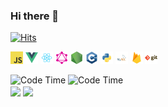 ### Hi there 👋

<!--
**techighpark/techighpark** is a ✨ _special_ ✨ repository because its `README.md` (this file) appears on your GitHub profile.

Here are some ideas to get you started:

- 🔭 I’m currently working on ...
- 🌱 I’m currently learning ...
- 👯 I’m looking to collaborate on ...
- 🤔 I’m looking for help with ...
- 💬 Ask me about ...
- 📫 How to reach me: ...
- 😄 Pronouns: ...
- ⚡ Fun fact: ...
-->
[![Hits](https://hits.seeyoufarm.com/api/count/incr/badge.svg?url=https%3A%2F%2Fgithub.com%2Ftechighpark&count_bg=%23F736FF&title_bg=%23555555&icon=ifood.svg&icon_color=%23CFCFCF&title=hits&edge_flat=false)](https://hits.seeyoufarm.com)


<code><img height="20" src="https://raw.githubusercontent.com/github/explore/80688e429a7d4ef2fca1e82350fe8e3517d3494d/topics/javascript/javascript.png"></code>
<code><img height="20" src="https://raw.githubusercontent.com/github/explore/80688e429a7d4ef2fca1e82350fe8e3517d3494d/topics/vue/vue.png"></code>
<code><img height="20" src="https://raw.githubusercontent.com/github/explore/80688e429a7d4ef2fca1e82350fe8e3517d3494d/topics/react/react.png"></code>
<code><img height="20" src="https://raw.githubusercontent.com/github/explore/5c058a388828bb5fde0bcafd4bc867b5bb3f26f3/topics/graphql/graphql.png"></code>
<code><img height="20" src="https://raw.githubusercontent.com/github/explore/80688e429a7d4ef2fca1e82350fe8e3517d3494d/topics/nodejs/nodejs.png"></code>
<code><img height="20" src="https://raw.githubusercontent.com/github/explore/80688e429a7d4ef2fca1e82350fe8e3517d3494d/topics/cpp/cpp.png"></code>
<code><img height="20" src="https://raw.githubusercontent.com/github/explore/80688e429a7d4ef2fca1e82350fe8e3517d3494d/topics/python/python.png"></code>
<code><img height="20" src="https://raw.githubusercontent.com/github/explore/80688e429a7d4ef2fca1e82350fe8e3517d3494d/topics/mysql/mysql.png"></code>
<code><img height="20" src="https://raw.githubusercontent.com/github/explore/80688e429a7d4ef2fca1e82350fe8e3517d3494d/topics/firebase/firebase.png"></code>
<code><img height="20" src="https://raw.githubusercontent.com/github/explore/80688e429a7d4ef2fca1e82350fe8e3517d3494d/topics/git/git.png"></code>


<img alt="Code Time" src="https://img.shields.io/endpoint?style=flat&url=https://codetime-api.datreks.com/badge/4160?logoColor=white%26project=%26recentMS=0%26showProject=false" />
<img alt="Code Time" src="https://img.shields.io/endpoint?style=for-the-badge&url=https://codetime-api.datreks.com/badge/4160?logoColor=white%26project=%26recentMS=0%26showProject=false" />

<div>
  <img align="center" src="https://github-readme-stats.vercel.app/api?username=techighpark&show_icons=true&theme=midnight-purple&border_radius=10&hide_border=true"/>
  <img align="center" src="https://github-readme-stats.vercel.app/api/top-langs/?username=techighpark&layout=compact&theme=midnight-purple&border_radius=10&hide_border=true&card_width=440" />
</div>



